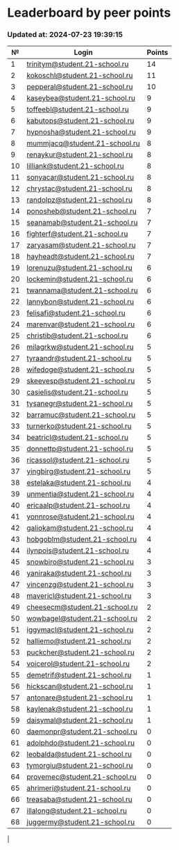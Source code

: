 # Leaderboard by peer points

### Updated at: 2024-07-23 19:39:15

| № | Login | Points |
|---|-------|--------|
|1|trinitym@student.21-school.ru|14|
|2|kokoschl@student.21-school.ru|11|
|3|pepperal@student.21-school.ru|10|
|4|kaseybea@student.21-school.ru|9|
|5|toffeebl@student.21-school.ru|9|
|6|kabutops@student.21-school.ru|9|
|7|hypnosha@student.21-school.ru|9|
|8|mummjacq@student.21-school.ru|8|
|9|renaykur@student.21-school.ru|8|
|10|lilliank@student.21-school.ru|8|
|11|sonyacar@student.21-school.ru|8|
|12|chrystac@student.21-school.ru|8|
|13|randolpz@student.21-school.ru|8|
|14|ponosheb@student.21-school.ru|7|
|15|seanamab@student.21-school.ru|7|
|16|fighterf@student.21-school.ru|7|
|17|zaryasam@student.21-school.ru|7|
|18|hayheadt@student.21-school.ru|7|
|19|lorenuzu@student.21-school.ru|6|
|20|lockemin@student.21-school.ru|6|
|21|twannama@student.21-school.ru|6|
|22|lannybon@student.21-school.ru|6|
|23|felisafi@student.21-school.ru|6|
|24|marenvar@student.21-school.ru|6|
|25|christib@student.21-school.ru|6|
|26|milagrkw@student.21-school.ru|5|
|27|tyraandr@student.21-school.ru|5|
|28|wifedoge@student.21-school.ru|5|
|29|skeevesp@student.21-school.ru|5|
|30|casielis@student.21-school.ru|5|
|31|tysanegr@student.21-school.ru|5|
|32|barramuc@student.21-school.ru|5|
|33|turnerko@student.21-school.ru|5|
|34|beatricl@student.21-school.ru|5|
|35|donnettp@student.21-school.ru|5|
|36|ricassol@student.21-school.ru|5|
|37|yingbirg@student.21-school.ru|5|
|38|estelaka@student.21-school.ru|4|
|39|unmentia@student.21-school.ru|4|
|40|ericaalp@student.21-school.ru|4|
|41|yonnrose@student.21-school.ru|4|
|42|galiokam@student.21-school.ru|4|
|43|hobgoblm@student.21-school.ru|4|
|44|ilynpois@student.21-school.ru|4|
|45|snowbiro@student.21-school.ru|3|
|46|yaniraka@student.21-school.ru|3|
|47|vincenzg@student.21-school.ru|3|
|48|mavericl@student.21-school.ru|3|
|49|cheesecm@student.21-school.ru|2|
|50|wowbagel@student.21-school.ru|2|
|51|iggymacl@student.21-school.ru|2|
|52|halliemo@student.21-school.ru|2|
|53|puckcher@student.21-school.ru|2|
|54|voicerol@student.21-school.ru|2|
|55|demetrif@student.21-school.ru|1|
|56|hickscan@student.21-school.ru|1|
|57|antonare@student.21-school.ru|1|
|58|kaylenak@student.21-school.ru|1|
|59|daisymal@student.21-school.ru|1|
|60|daemonpr@student.21-school.ru|0|
|61|adolphdo@student.21-school.ru|0|
|62|leobalda@student.21-school.ru|0|
|63|tymorgiu@student.21-school.ru|0|
|64|provemec@student.21-school.ru|0|
|65|ahrimeri@student.21-school.ru|0|
|66|treasaba@student.21-school.ru|0|
|67|illalong@student.21-school.ru|0|
|68|juggermy@student.21-school.ru|0|
|
